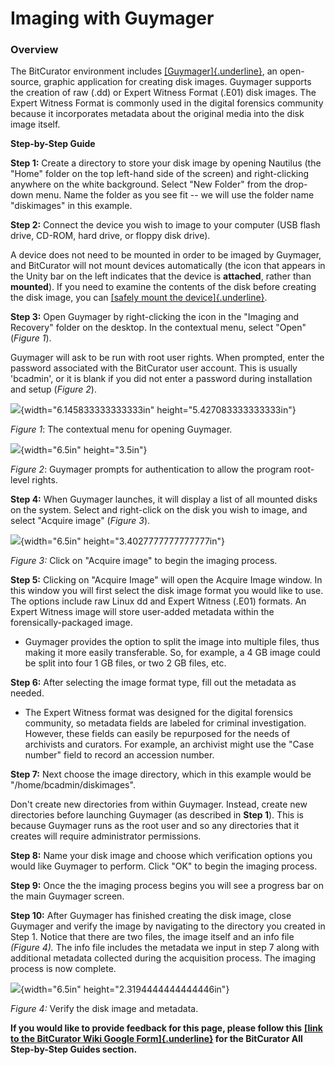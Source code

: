 # **Imaging with Guymager**

### **Overview**

The BitCurator environment includes
[[Guymager]{.underline}](https://guymager.sourceforge.io/), an
open-source, graphic application for creating disk images. Guymager
supports the creation of raw (.dd) or Expert Witness Format (.E01) disk
images. The Expert Witness Format is commonly used in the digital
forensics community because it incorporates metadata about the original
media into the disk image itself.

**Step-by-Step Guide**

**Step 1:** Create a directory to store your disk image by opening
Nautilus (the \"Home\" folder on the top left-hand side of the screen)
and right-clicking anywhere on the white background. Select \"New
Folder\" from the drop-down menu. Name the folder as you see fit -- we
will use the folder name \"diskimages\" in this example.

**Step 2:** Connect the device you wish to image to your computer (USB
flash drive, CD-ROM, hard drive, or floppy disk drive).

A device does not need to be mounted in order to be imaged by Guymager,
and BitCurator will not mount devices automatically (the icon that
appears in the Unity bar on the left indicates that the device is
**attached**, rather than **mounted**). If you need to examine the
contents of the disk before creating the disk image, you can [[safely
mount the
device]{.underline}](https://confluence.educopia.org/display/BC/Safely+Mount+Devices).

**Step 3:** Open Guymager by right-clicking the icon in the \"Imaging
and Recovery\" folder on the desktop. In the contextual menu, select
\"Open\" (*Figure 1*).

Guymager will ask to be run with root user rights. When prompted, enter
the password associated with the BitCurator user account. This is
usually \'bcadmin\', or it is blank if you did not enter a password
during installation and setup (*Figure 2*).

![](./media/image2.png){width="6.145833333333333in"
height="5.427083333333333in"}

*Figure 1*: The contextual menu for opening Guymager.

![](./media/image4.png){width="6.5in" height="3.5in"}

*Figure 2*: Guymager prompts for authentication to allow the program
root-level rights.

**Step 4:** When Guymager launches, it will display a list of all
mounted disks on the system. Select and right-click on the disk you wish
to image, and select \"Acquire image\" (*Figure 3*).

![](./media/image1.png){width="6.5in" height="3.4027777777777777in"}

*Figure 3:* Click on \"Acquire image\" to begin the imaging process.

**Step 5:** Clicking on \"Acquire Image\" will open the Acquire Image
window. In this window you will first select the disk image format you
would like to use. The options include raw Linux dd and Expert Witness
(.E01) formats. An Expert Witness image will store user-added metadata
within the forensically-packaged image.

-   Guymager provides the option to split the image into multiple files,
    thus making it more easily transferable. So, for example, a 4 GB
    image could be split into four 1 GB files, or two 2 GB files, etc.

**Step 6:** After selecting the image format type, fill out the metadata
as needed.

-   The Expert Witness format was designed for the digital forensics
    community, so metadata fields are labeled for criminal
    investigation. However, these fields can easily be repurposed for
    the needs of archivists and curators. For example, an archivist
    might use the \"Case number\" field to record an accession number.

**Step 7:** Next choose the image directory, which in this example would
be \"/home/bcadmin/diskimages\".

Don\'t create new directories from within Guymager. Instead, create new
directories before launching Guymager (as described in **Step 1**). This
is because Guymager runs as the root user and so any directories that it
creates will require administrator permissions.

**Step 8:** Name your disk image and choose which verification options
you would like Guymager to perform. Click \"OK\" to begin the imaging
process.

**Step 9:** Once the the imaging process begins you will see a progress
bar on the main Guymager screen.

**Step 10:** After Guymager has finished creating the disk image, close
Guymager and verify the image by navigating to the directory you created
in Step 1. Notice that there are two files, the image itself and an info
file *(Figure 4).* The info file includes the metadata we input in step
7 along with additional metadata collected during the acquisition
process. The imaging process is now complete.

![](./media/image3.png){width="6.5in" height="2.3194444444444446in"}

*Figure 4:* Verify the disk image and metadata.

**If you would like to provide feedback for this page, please follow
this** **[[link to the BitCurator Wiki Google
Form]{.underline}](https://docs.google.com/forms/d/e/1FAIpQLSelmRx1VmgDEg3dU5_8cXZy9MZ5v8_sAl-Ur2nPFLAi6Lvu2w/viewform?usp=sf_link)
for the BitCurator All Step-by-Step Guides section.**
